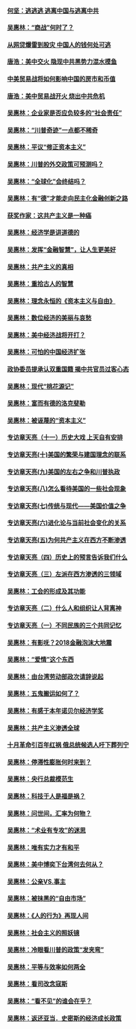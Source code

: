 #### [何坚：逃逃逃 逃离中国与逃离中共](../pages/nsc423/n10592891.md?t=10062131) 

#### [吴惠林：“商战”何时了？](../pages/nsc423/n10573558.md?t=10062131) 

#### [从网贷爆雷到股灾 中国人的钱何处可逃](../pages/nsc423/n10572800.md?t=10062131) 

#### [唐浩：美中交火 隐现中共黑势力混水摸鱼](../pages/nsc423/n10544040.md?t=10062131) 

#### [中美贸易战将如何影响中国的房市和币值](../pages/nsc423/n10543697.md?t=10062131) 

#### [唐浩：美中贸易战开火 烧出中共危机](../pages/nsc423/n10540126.md?t=10062131) 

#### [吴惠林：企业家是否应负较多的“社会责任”](../pages/nsc423/n10535022.md?t=10062131) 

#### [吴惠林：“川普奇迹”一点都不稀奇](../pages/nsc423/n10512808.md?t=10062131) 

#### [吴惠林：平议“修正资本主义”](../pages/nsc423/n10495724.md?t=10062131) 

#### [吴惠林：川普的外交政策可预测吗？](../pages/nsc423/n10462387.md?t=10062131) 

#### [吴惠林：“全球化”会终结吗？](../pages/nsc423/n10452838.md?t=10062131) 

#### [吴惠林：有“德”才能走向民主化金融创新之路](../pages/nsc423/n10432292.md?t=10062131) 

#### [获奖作家：这共产主义是一种癌](../pages/nsc423/n10431541.md?t=10062131) 

#### [吴惠林：经济学是讲道德的](../pages/nsc423/n10398014.md?t=10062131) 

#### [吴惠林：发挥“金融智慧”，让人生更美好](../pages/nsc423/n10375019.md?t=10062131) 

#### [吴惠林：共产主义的真相](../pages/nsc423/n10351394.md?t=10062131) 

#### [吴惠林：重拾古人的智慧](../pages/nsc423/n10337691.md?t=10062131) 

#### [吴惠林：理念永恒的《资本主义与自由》](../pages/nsc423/n10316274.md?t=10062131) 

#### [吴惠林：数位经济的美丽与哀愁](../pages/nsc423/n10292946.md?t=10062131) 

#### [吴惠林：美中经济战将开打？](../pages/nsc423/n10258825.md?t=10062131) 

#### [吴惠林：可怕的中国经济扩张](../pages/nsc423/n10219147.md?t=10062131) 

#### [政协委员提承认双重国籍 揭中共官员过客心态](../pages/nsc423/n10208809.md?t=10062131) 

#### [吴惠林：现代“桃花源记”](../pages/nsc423/n10185234.md?t=10062131) 

#### [吴惠林：富而有德的洛克斐勒](../pages/nsc423/n10142264.md?t=10062131) 

#### [吴惠林：被诬蔑的“资本主义”](../pages/nsc423/n10124816.md?t=10062131) 

#### [专访章天亮（十一）历史大戏 上天自有安排](../pages/nsc423/n10094905.md?t=10062131) 

#### [专访章天亮(十)美国的繁荣与建国理念的联系](../pages/nsc423/n10094899.md?t=10062131) 

#### [专访章天亮(九)美国的左右之争和川普执政](../pages/nsc423/n10094889.md?t=10062131) 

#### [专访章天亮(八)怎么看待美国的一些社会现象](../pages/nsc423/n10094857.md?t=10062131) 

#### [专访章天亮(七)传统与现代——美国价值之争](../pages/nsc423/n10093140.md?t=10062131) 

#### [专访章天亮(六)进化论与当前社会变化的关系](../pages/nsc423/n10092036.md?t=10062131) 

#### [专访章天亮(五)为何共产主义在西方不断渗透](../pages/nsc423/n10083620.md?t=10062131) 

#### [专访章天亮（四）历史上的预言告诉我们什么](../pages/nsc423/n10083606.md?t=10062131) 

#### [专访章天亮（三）左派在西方渗透的三领域](../pages/nsc423/n10081115.md?t=10062131) 

#### [吴惠林：工会的形成及其功能](../pages/nsc423/n10080633.md?t=10062131) 

#### [专访章天亮（二）什么人和组织让人背离神](../pages/nsc423/n10076637.md?t=10062131) 

#### [专访章天亮（一）不同民族的三个共同记忆](../pages/nsc423/n10074188.md?t=10062131) 

#### [吴惠林：有影呒？2018金融泡沫大地震](../pages/nsc423/n10040534.md?t=10062131) 

#### [吴惠林：“爱情”这个东西](../pages/nsc423/n10019423.md?t=10062131) 

#### [吴惠林：由台湾劳动部政次请辞说起](../pages/nsc423/n9979679.md?t=10062131) 

#### [吴惠林：五鬼搬运如何了？](../pages/nsc423/n9925338.md?t=10062131) 

#### [吴惠林：有感于本年诺贝尔经济学奖](../pages/nsc423/n9871883.md?t=10062131) 

#### [吴惠林：共产主义渗透全球](../pages/nsc423/n9812748.md?t=10062131) 

#### [十月革命引百年红祸 俄总统候选人吁下葬列宁](../pages/nsc423/n9810182.md?t=10062131) 

#### [吴惠林：停滞性膨胀何时来到？](../pages/nsc423/n9764136.md?t=10062131) 

#### [吴惠林：央行总裁模范生](../pages/nsc423/n9728134.md?t=10062131) 

#### [吴惠林：科技于人是福是祸？](../pages/nsc423/n9672982.md?t=10062131) 

#### [吴惠林：问世间，汇率为何物？](../pages/nsc423/n9621788.md?t=10062131) 

#### [吴惠林：“术业有专攻”的迷思](../pages/nsc423/n9580363.md?t=10062131) 

#### [吴惠林：唯有实力才有和平](../pages/nsc423/n9529599.md?t=10062131) 

#### [吴惠林：美中博奕下台湾何去何从？](../pages/nsc423/n9483598.md?t=10062131) 

#### [吴惠林：公亲VS.事主](../pages/nsc423/n9425637.md?t=10062131) 

#### [吴惠林：被抹黑的“自由市场”](../pages/nsc423/n9351545.md?t=10062131) 

#### [吴惠林：《人的行为》再现人间](../pages/nsc423/n9296339.md?t=10062131) 

#### [吴惠林：社会主义的照妖镜](../pages/nsc423/n9243460.md?t=10062131) 

#### [吴惠林：冷眼看川普的政策“发夹弯”](../pages/nsc423/n9120684.md?t=10062131) 

#### [吴惠林：平等与效率如何两全](../pages/nsc423/n9075430.md?t=10062131) 

#### [吴惠林：看司改念寇斯](../pages/nsc423/n9024915.md?t=10062131) 

#### [吴惠林：“看不见”的谁会在乎？](../pages/nsc423/n8977488.md?t=10062131) 

#### [吴惠林：返还亚当．史密斯的经济成长政策](../pages/nsc423/n8931896.md?t=10062131) 

